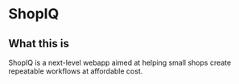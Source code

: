 # ShopIQ

## What this is

ShopIQ is a next-level webapp aimed at helping small shops create repeatable workflows at affordable cost.
